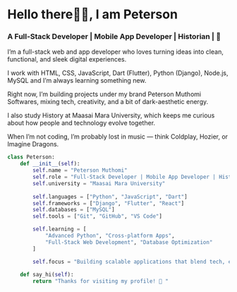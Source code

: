 <!-- Profile README for GitHub -->

<h1 align="left">Hello there👋🏾, I am Peterson</h1>
<h3 align="left"> A Full-Stack Developer | Mobile App Developer | Historian | 🖤</h3>




I’m a full-stack web and app developer who loves turning ideas into clean, functional, and sleek digital experiences.

I work with HTML, CSS, JavaScript, Dart (Flutter), Python (Django), Node.js, MySQL and I’m always learning something new.

Right now, I’m building projects under my brand Peterson Muthomi Softwares, mixing tech, creativity, and a bit of dark-aesthetic energy.

I also study History at Maasai Mara University, which keeps me curious about how people and technology evolve together.

When I’m not coding, I’m probably lost in music — think Coldplay, Hozier, or Imagine Dragons.
```python
class Peterson:
    def __init__(self):
        self.name = "Peterson Muthomi"
        self.role = "Full-Stack Developer | Mobile App Developer | History Student"
        self.university = "Maasai Mara University"
        
        self.languages = ["Python", "JavaScript", "Dart"]
        self.frameworks = ["Django", "Flutter", "React"]
        self.databases = ["MySQL"]
        self.tools = ["Git", "GitHub", "VS Code"]

        self.learning = [
            "Advanced Python", "Cross-platform Apps", 
            "Full-Stack Web Development", "Database Optimization"
        ]

        self.focus = "Building scalable applications that blend tech, education & culture"
    
    def say_hi(self):
        return "Thanks for visiting my profile! 🖤 "

